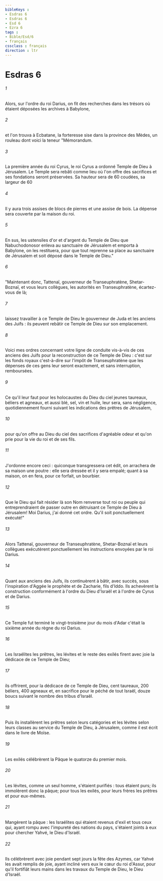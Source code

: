 ```yaml
---
bibleKeys : 
- Esdras 6
- Esdras 6
- Esd 6
- Ezra 6
tags : 
- Bible/Esd/6
- français
cssclass : français
direction : ltr
---
```


# Esdras 6

###### 1
Alors, sur l'ordre du roi Darius, on fit des recherches dans les trésors où étaient déposées les archives à Babylone,
###### 2
et l'on trouva à Ecbatane, la forteresse sise dans la province des Mèdes, un rouleau dont voici la teneur "Mémorandum.
###### 3
La première année du roi Cyrus, le roi Cyrus a ordonné Temple de Dieu à Jérusalem. Le Temple sera rebâti comme lieu où l'on offre des sacrifices et ses fondations seront préservées. Sa hauteur sera de 60 coudées, sa largeur de 60
###### 4
Il y aura trois assises de blocs de pierres et une assise de bois. La dépense sera couverte par la maison du roi.
###### 5
En sus, les ustensiles d'or et d'argent du Temple de Dieu que Nabuchodonosor enleva au sanctuaire de Jérusalem et emporta à Babylone, on les restituera, pour que tout reprenne sa place au sanctuaire de Jérusalem et soit déposé dans le Temple de Dieu."
###### 6
"Maintenant donc, Tattenaï, gouverneur de Transeuphratène, Shetar-Boznaï, et vous leurs collègues, les autorités en Transeuphratène, écartez-vous de là;
###### 7
laissez travailler à ce Temple de Dieu le gouverneur de Juda et les anciens des Juifs : ils peuvent rebâtir ce Temple de Dieu sur son emplacement.
###### 8
Voici mes ordres concernant votre ligne de conduite vis-à-vis de ces anciens des Juifs pour la reconstruction de ce Temple de Dieu : c'est sur les fonds royaux c'est-à-dire sur l'impôt de Transeuphratène que les dépenses de ces gens leur seront exactement, et sans interruption, remboursées.
###### 9
Ce qu'il leur faut pour les holocaustes du Dieu du ciel jeunes taureaux, béliers et agneaux, et aussi blé, sel, vin et huile, leur sera, sans négligence, quotidiennement fourni suivant les indications des prêtres de Jérusalem,
###### 10
pour qu'on offre au Dieu du ciel des sacrifices d'agréable odeur et qu'on prie pour la vie du roi et de ses fils.
###### 11
J'ordonne encore ceci : quiconque transgressera cet édit, on arrachera de sa maison une poutre : elle sera dressée et il y sera empalé; quant à sa maison, on en fera, pour ce forfait, un bourbier.
###### 12
Que le Dieu qui fait résider là son Nom renverse tout roi ou peuple qui entreprendraient de passer outre en détruisant ce Temple de Dieu à Jérusalem! Moi Darius, j'ai donné cet ordre. Qu'il soit ponctuellement exécuté!"
###### 13
Alors Tattenaï, gouverneur de Transeuphratène, Shetar-Boznaï et leurs collègues exécutèrent ponctuellement les instructions envoyées par le roi Darius.
###### 14
Quant aux anciens des Juifs, ils continuèrent à bâtir, avec succès, sous l'inspiration d'Aggée le prophète et de Zacharie, fils d'Iddo. Ils achevèrent la construction conformément à l'ordre du Dieu d'Israël et à l'ordre de Cyrus et de Darius.
###### 15
Ce Temple fut terminé le vingt-troisième jour du mois d'Adar c'était la sixième année du règne du roi Darius.
###### 16
Les Israélites les prêtres, les lévites et le reste des exilés firent avec joie la dédicace de ce Temple de Dieu;
###### 17
ils offrirent, pour la dédicace de ce Temple de Dieu, cent taureaux, 200 béliers, 400 agneaux et, en sacrifice pour le péché de tout Israël, douze boucs suivant le nombre des tribus d'Israël.
###### 18
Puis ils installèrent les prêtres selon leurs catégories et les lévites selon leurs classes au service du Temple de Dieu, à Jérusalem, comme il est écrit dans le livre de Moïse.
###### 19
Les exilés célébrèrent la Pâque le quatorze du premier mois.
###### 20
Les lévites, comme un seul homme, s'étaient purifiés : tous étaient purs; ils immolèrent donc la pâque; pour tous les exilés, pour leurs frères les prêtres et pour eux-mêmes.
###### 21
Mangèrent la pâque : les Israélites qui étaient revenus d'exil et tous ceux qui, ayant rompu avec l'impureté des nations du pays, s'étaient joints à eux pour chercher Yahvé, le Dieu d'Israël.
###### 22
Ils célébrèrent avec joie pendant sept jours la fête des Azymes, car Yahvé les avait remplis de joie, ayant incliné vers eux le cœur du roi d'Assur, pour qu'il fortifiât leurs mains dans les travaux du Temple de Dieu, le Dieu d'Israël.
